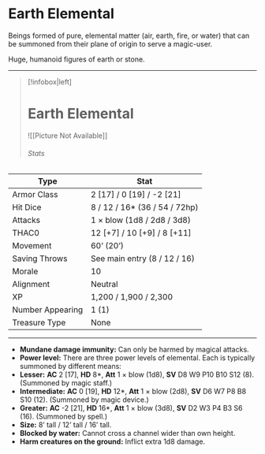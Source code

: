 # Earth Elemental

Beings formed of pure, elemental matter (air, earth, fire, or water) that can be summoned from their plane of origin to serve a magic-user.

Huge, humanoid figures of earth or stone.

------
> [!infobox|left] 
>  # Earth Elemental 
>  ![[Picture Not Available]] 
>  ###### Stats 
| Type                    | Stat        |
| ---------------- | ------------------------------ |
| Armor Class     | 2 [17] / 0 [19] / -2 [21]     |
| Hit Dice         | 8 / 12 / 16* (36 / 54 / 72hp) |
| Attacks          | 1 × blow (1d8 / 2d8 / 3d8)    |
| THAC0            | 12 [+7] / 10 [+9] / 8 [+11]   |
| Movement         | 60’ (20’)                     |
| Saving Throws    | See main entry (8 / 12 / 16)  |
| Morale           | 10                            |
| Alignment        | Neutral                       |
| XP               | 1,200 / 1,900 / 2,300         |
| Number Appearing | 1 (1)                         |
| Treasure Type    | None                          |

------
- **Mundane damage immunity:** Can only be harmed by magical attacks.
- **Power level:** There are three power levels of elemental. Each is typically summoned by different means:
- **Lesser:** **AC** 2 [17], **HD** 8*, **Att** 1 × blow (1d8), **SV** D8 W9 P10 B10 S12 (8). (Summoned by magic staff.)
- **Intermediate:** **AC** 0 [19], **HD** 12*, **Att** 1 × blow (2d8), **SV** D6 W7 P8 B8 S10 (12). (Summoned by magic device.)
- **Greater:** **AC** -2 [21], **HD** 16*, **Att** 1 × blow (3d8), **SV** D2 W3 P4 B3 S6 (16). (Summoned by spell.)
- **Size:** 8’ tall / 12’ tall / 16’ tall.
- **Blocked by water:** Cannot cross a channel wider than own height.
- **Harm creatures on the ground:** Inflict extra 1d8 damage.

